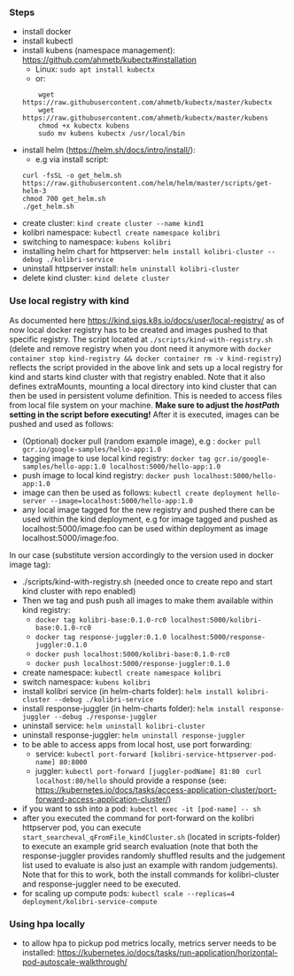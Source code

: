 ### Steps
- install docker
- install kubectl
- install kubens (namespace management): https://github.com/ahmetb/kubectx#installation
    - Linux: ```sudo apt install kubectx```
    - or: 
  ``` 
      wget https://raw.githubusercontent.com/ahmetb/kubectx/master/kubectx
      wget https://raw.githubusercontent.com/ahmetb/kubectx/master/kubens
      chmod +x kubectx kubens
      sudo mv kubens kubectx /usr/local/bin
  ```
- install helm (https://helm.sh/docs/intro/install/):
  - e.g via install script:
  ```
  curl -fsSL -o get_helm.sh https://raw.githubusercontent.com/helm/helm/master/scripts/get-helm-3
  chmod 700 get_helm.sh
  ./get_helm.sh
  ```
- create cluster: ```kind create cluster --name kind1```
- kolibri namespace: ```kubectl create namespace kolibri```
- switching to namespace: ```kubens kolibri```
- installing helm chart for httpserver: 
  ```helm install kolibri-cluster --debug ./kolibri-service```
- uninstall httpserver install: ```helm uninstall kolibri-cluster```
- delete kind cluster: ```kind delete cluster```


### Use local registry with kind
As documented here https://kind.sigs.k8s.io/docs/user/local-registry/
as of now local docker registry has to be created and images pushed to 
that specific registry. The script located at ```./scripts/kind-with-registry.sh```
(delete and remove registry when you dont need it anymore with 
```docker container stop kind-registry && docker container rm -v kind-registry```)
reflects the script provided in the above link and sets up a local registry
for kind and starts kind cluster with that registry enabled.
Note that it also defines extraMounts, mounting a local directory into kind cluster that 
can then be used in persistent volume definition. This is needed to access files from local file
system on your machine. **Make sure to adjust the _hostPath_ setting in the script before executing!** 
After it is executed, images can be pushed and used as follows:
- (Optional) docker pull (random example image), e.g : ```docker pull gcr.io/google-samples/hello-app:1.0```
- tagging image to use local kind registry: ```docker tag gcr.io/google-samples/hello-app:1.0 localhost:5000/hello-app:1.0```
- push image to local kind registry: ```docker push localhost:5000/hello-app:1.0```
- image can then be used as follows: ```kubectl create deployment hello-server --image=localhost:5000/hello-app:1.0```
- any local image tagged for the new registry and pushed there 
  can be used within the kind deployment, e.g for image tagged and pushed as localhost:5000/image:foo
  can be used within deployment as image localhost:5000/image:foo.
  
In our case (substitute version accordingly to the version used in docker image tag):
- ./scripts/kind-with-registry.sh (needed once to create repo and start kind cluster with repo enabled)
- Then we tag and push push all images to make them available within kind registry:
  - ```docker tag kolibri-base:0.1.0-rc0 localhost:5000/kolibri-base:0.1.0-rc0```
  - ```docker tag response-juggler:0.1.0 localhost:5000/response-juggler:0.1.0```
  - ```docker push localhost:5000/kolibri-base:0.1.0-rc0```
  - ```docker push localhost:5000/response-juggler:0.1.0```
- create namespace: ```kubectl create namespace kolibri```  
- switch namespace: ```kubens kolibri```  
- install kolibri service (in helm-charts folder): ```helm install kolibri-cluster --debug ./kolibri-service```
- install response-juggler (in helm-charts folder): ```helm install response-juggler --debug ./response-juggler```
- uninstall service: ```helm uninstall kolibri-cluster```
- uninstall response-juggler: ```helm uninstall response-juggler```
- to be able to access apps from local host, use port forwarding: 
  - service: ```kubectl port-forward [kolibri-service-httpserver-pod-name] 80:8000```
  - juggler: ```kubectl port-forward [juggler-podName] 81:80```
``` curl localhost:80/hello``` should provide a response (see: https://kubernetes.io/docs/tasks/access-application-cluster/port-forward-access-application-cluster/)
- if you want to ssh into a pod: ```kubectl exec -it [pod-name] -- sh``` 
- after you executed the command for port-forward on the kolibri httpserver pod, you can execute ```start_searcheval_qFromFile_kindCluster.sh```
  (located in scripts-folder) to execute an example grid search evaluation (note that both the response-juggler provides randomly
  shuffled results and the judgement list used to evaluate is also just an example with random judgements).
  Note that for this to work, both the install commands for kolibri-cluster and response-juggler need to be executed.
- for scaling up compute pods: ```kubectl scale --replicas=4 deployment/kolibri-service-compute```
  
### Using hpa locally
- to allow hpa to pickup pod metrics locally, metrics server needs to be installed:
https://kubernetes.io/docs/tasks/run-application/horizontal-pod-autoscale-walkthrough/